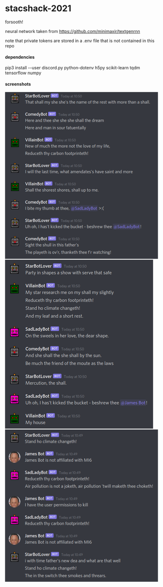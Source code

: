 # stacshack-2021
forsooth!

neural network taken from https://github.com/minimaxir/textgenrnn

note that private tokens are stored in a .env file that is not contained in this repo

#### dependencies
pip3 install --user discord.py python-dotenv h5py scikit-learn tqdm tensorflow numpy

#### screenshots
![Alt text](./screenshots/sc1.png "sc1")
![Alt text](./screenshots/sc2.png "sc2")
![Alt text](./screenshots/sc3.png "sc3")
